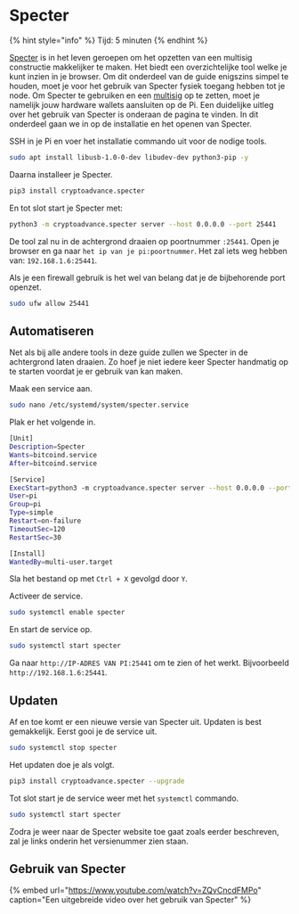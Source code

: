 # Specter

{% hint style="info" %}
Tijd: 5 minuten
{% endhint %}

[Specter](https://github.com/cryptoadvance/specter-desktop) is in het leven geroepen om het opzetten van een multisig constructie makkelijker te maken. Het biedt een overzichtelijke tool welke je kunt inzien in je browser. Om dit onderdeel van de guide enigszins simpel te houden, moet je voor het gebruik van Specter fysiek toegang hebben tot je node. Om Specter te gebruiken en een [multisig](https://youtu.be/yeLqe_gg2u0) op te zetten, moet je namelijk jouw hardware wallets aansluiten op de Pi. Een duidelijke uitleg over het gebruik van Specter is onderaan de pagina te vinden. In dit onderdeel gaan we in op de installatie en het openen van Specter.

SSH in je Pi en voer het installatie commando uit voor de nodige tools.

```bash
sudo apt install libusb-1.0-0-dev libudev-dev python3-pip -y
```

Daarna installeer je Specter.

```bash
pip3 install cryptoadvance.specter
```

En tot slot start je Specter met:

```bash
python3 -m cryptoadvance.specter server --host 0.0.0.0 --port 25441
```

De tool zal nu in de achtergrond draaien op poortnummer `:25441`. Open je browser en ga naar `het ip van je pi:poortnummer`. Het zal iets weg hebben van: `192.168.1.6:25441`.

Als je een firewall gebruik is het wel van belang dat je de bijbehorende port openzet.

```bash
sudo ufw allow 25441
```

## Automatiseren

Net als bij alle andere tools in deze guide zullen we Specter in de achtergrond laten draaien. Zo hoef je niet iedere keer Specter handmatig op te starten voordat je er gebruik van kan maken.

Maak een service aan.

```bash
sudo nano /etc/systemd/system/specter.service
```

Plak er het volgende in.

```bash
[Unit]
Description=Specter
Wants=bitcoind.service
After=bitcoind.service

[Service]
ExecStart=python3 -m cryptoadvance.specter server --host 0.0.0.0 --port 25441
User=pi
Group=pi
Type=simple
Restart=on-failure
TimeoutSec=120
RestartSec=30

[Install]
WantedBy=multi-user.target
```

Sla het bestand op met `Ctrl + X` gevolgd door `Y`.

Activeer de service.

```bash
sudo systemctl enable specter
```

En start de service op.

```bash
sudo systemctl start specter
```

Ga naar `http://IP-ADRES VAN PI:25441` om te zien of het werkt. Bijvoorbeeld `http://192.168.1.6:25441`.

## Updaten

Af en toe komt er een nieuwe versie van Specter uit. Updaten is best gemakkelijk. Eerst gooi je de service uit.

```bash
sudo systemctl stop specter
```

Het updaten doe je als volgt.

```bash
pip3 install cryptoadvance.specter --upgrade
```

Tot slot start je de service weer met het `systemctl` commando.

```bash
sudo systemctl start specter
```

Zodra je weer naar de Specter website toe gaat zoals eerder beschreven, zal je links onderin het versienummer zien staan.

## Gebruik van Specter

{% embed url="https://www.youtube.com/watch?v=ZQvCncdFMPo" caption="Een uitgebreide video over het gebruik van Specter" %}

